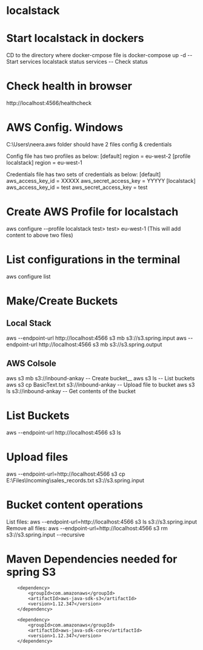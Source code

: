 # localstack

# Start localstack in dockers
CD to the directory where docker-cmpose file is
docker-compose up -d        -- Start services
localstack status services  -- Check status


# Check health in browser
http://localhost:4566/healthcheck

# AWS Config. Windows
C:\Users\neera\.aws folder should have 2 files config & credentials

Config file has two profiles as below:
[default]
region = eu-west-2
[profile localstack]
region = eu-west-1

Credentials file has two sets of credentials as below:
[default]
aws_access_key_id = XXXXX
aws_secret_access_key = YYYYY
[localstack]
aws_access_key_id = test
aws_secret_access_key = test

# Create AWS Profile for localstach
aws configure --profile localstack
test> test> eu-west-1 (This will add content to above two files)

# List configurations in the terminal
aws configure list

# Make/Create Buckets
## Local Stack
aws  --endpoint-url http://localhost:4566 s3 mb s3://s3.spring.input
aws  --endpoint-url http://localhost:4566 s3 mb s3://s3.spring.output
## AWS Colsole
aws s3 mb s3://inbound-ankay					-- Create bucket__
aws s3 ls										-- List buckets
aws s3 cp  BasicText.txt s3://inbound-ankay		-- Upload file to bucket
aws s3 ls s3://inbound-ankay					-- Get contents of the bucket

# List Buckets
aws  --endpoint-url http://localhost:4566 s3 ls

# Upload files
aws --endpoint-url=http://localhost:4566 s3 cp E:\Files\Incoming\sales_records.txt  s3://s3.spring.input

# Bucket content operations
List files: aws --endpoint-url=http://localhost:4566 s3 ls  s3://s3.spring.input
Remove all files:  aws --endpoint-url=http://localhost:4566 s3 rm  s3://s3.spring.input --recursive

# Maven Dependencies needed for spring S3

        <dependency>
			<groupId>com.amazonaws</groupId>
			<artifactId>aws-java-sdk-s3</artifactId>
			<version>1.12.347</version>
		</dependency>

		<dependency>
			<groupId>com.amazonaws</groupId>
			<artifactId>aws-java-sdk-core</artifactId>
			<version>1.12.347</version>
		</dependency>





